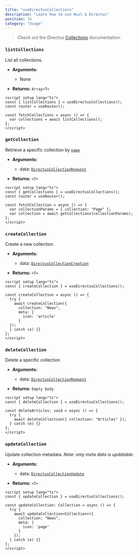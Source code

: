 ```yaml
---
title: "useDirectusCollections"
description: "Learn how to use Nuxt & Directus"
position: 14
category: "Usage"
---
```


> Check out the Directus [Collections](https://docs.directus.io/reference/collections/) documentation.

### `listCollections`

List all collections.

- **Arguments:**

  - None

- **Returns:** `Array<T>`

```vue [pages/collections.vue]
<script setup lang="ts">
const { listCollections } = useDirectusCollections();
const router = useRouter();

const fetchCollections = async () => {
  var collections = await listCollections();
};
</script>
```

### `getCollection`

Retrieve a specific collection by [`name`](https://docs.directus.io/reference/system/collections/#retrieve-a-collection)

- **Arguments:**

  - data: [`DirectusCollectionRequest`](https://github.com/Intevel/nuxt-directus/blob/master/src/runtime/types/index.d.ts#L95)

- **Returns:** `<T>`

```vue [pages/collections.vue]
<script setup lang="ts">
const { getCollections } = useDirectusCollections();
const router = useRouter();

const fetchCollection = async () => {
  var collectionParams = { collection: "Page" };
  var collection = await getCollections(collectionParams);
};
</script>
```

### `createCollection`

Create a new collection.

- **Arguments:**

  - data: [`DirectusCollectionCreation`](https://github.com/Intevel/nuxt-directus/blob/master/src/runtime/types/index.d.ts#122)

- **Returns:** `<T>`

```vue [pages/collection.vue]
<script setup lang="ts">
const { createCollection } = useDirectusCollections();

const createCollection = async () => {
  try {
    await createCollection({ 
      collection: "News", 
      meta: {
        icon: 'article'
      } 
  });
  } catch (e) {}
};
</script>
```

### `deleteCollection`

Delete a specific collection

- **Arguments:**

  - data: [`DirectusCollectionRequest`](https://github.com/Intevel/nuxt-directus/blob/master/src/runtime/types/index.d.ts#95)

- **Returns:** `Empty body`

```vue [pages/collection.vue]
<script setup lang="ts">
const { deleteCollection } = useDirectusCollections();

const deleteArticles: void = async () => {
  try {
    await deleteCollection({ collection: "Articles" });
  } catch (e) {}
};
</script>
```

### `updateCollection`

Update collection metadata. _Note: only meta data is updatable._

- **Arguments:**

  - data: [`DirectusCollectionUpdate`](https://github.com/Intevel/nuxt-directus/blob/master/src/runtime/types/index.d.ts#131)

- **Returns:** `<T>`

```vue [pages/collection.vue]
<script setup lang="ts">
const { updateCollection } = useDirectusCollections();

const updateCollection: Collection = async () => {
  try {
    await updateCollection<Collection>({ 
      collection: "News", 
      meta: {
        icon: 'page'
      } 
    });
  } catch (e) {}
};
</script>
```
